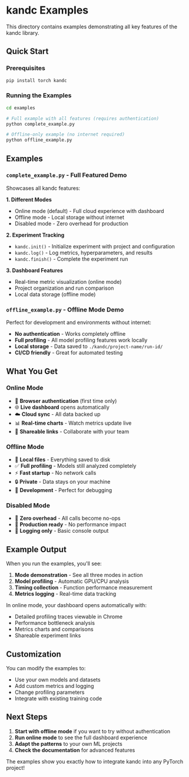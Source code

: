 # kandc Examples

This directory contains examples demonstrating all key features of the kandc library.

## Quick Start

### Prerequisites

```bash
pip install torch kandc
```

### Running the Examples

```bash
cd examples

# Full example with all features (requires authentication)
python complete_example.py

# Offline-only example (no internet required)
python offline_example.py
```

## Examples

### `complete_example.py` - Full Featured Demo

Showcases all kandc features:

**1. Different Modes**
- Online mode (default) - Full cloud experience with dashboard
- Offline mode - Local storage without internet
- Disabled mode - Zero overhead for production

**2. Experiment Tracking**
- `kandc.init()` - Initialize experiment with project and configuration
- `kandc.log()` - Log metrics, hyperparameters, and results
- `kandc.finish()` - Complete the experiment run

**3. Dashboard Features**
- Real-time metric visualization (online mode)
- Project organization and run comparison
- Local data storage (offline mode)


### `offline_example.py` - Offline Mode Demo

Perfect for development and environments without internet:

- **No authentication** - Works completely offline
- **Full profiling** - All model profiling features work locally
- **Local storage** - Data saved to `./kandc/project-name/run-id/`
- **CI/CD friendly** - Great for automated testing

## What You Get

### Online Mode
- 🔐 **Browser authentication** (first time only)
- 🌐 **Live dashboard** opens automatically
- ☁️ **Cloud sync** - All data backed up
- 📊 **Real-time charts** - Watch metrics update live
- 🔗 **Shareable links** - Collaborate with your team

### Offline Mode
- 📁 **Local files** - Everything saved to disk
- ✅ **Full profiling** - Models still analyzed completely
- ⚡ **Fast startup** - No network calls
- 🔒 **Private** - Data stays on your machine
- 🧪 **Development** - Perfect for debugging

### Disabled Mode
- 🚫 **Zero overhead** - All calls become no-ops
- 🚀 **Production ready** - No performance impact
- 📝 **Logging only** - Basic console output

## Example Output

When you run the examples, you'll see:

1. **Mode demonstration** - See all three modes in action
2. **Model profiling** - Automatic GPU/CPU analysis
3. **Timing collection** - Function performance measurement
4. **Metrics logging** - Real-time data tracking

In online mode, your dashboard opens automatically with:
- Detailed profiling traces viewable in Chrome
- Performance bottleneck analysis
- Metrics charts and comparisons
- Shareable experiment links

## Customization

You can modify the examples to:
- Use your own models and datasets
- Add custom metrics and logging
- Change profiling parameters
- Integrate with existing training code

## Next Steps

1. **Start with offline mode** if you want to try without authentication
2. **Run online mode** to see the full dashboard experience
3. **Adapt the patterns** to your own ML projects
4. **Check the documentation** for advanced features

The examples show you exactly how to integrate kandc into any PyTorch project!